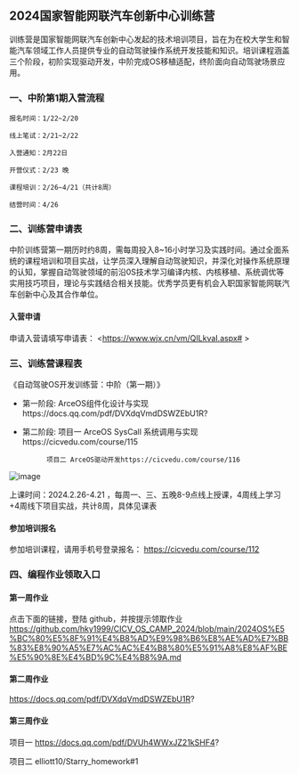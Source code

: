 ## 2024国家智能网联汽车创新中心训练营
训练营是国家智能网联汽车创新中心发起的技术培训项目，旨在为在校大学生和智能汽车领域工作人员提供专业的自动驾驶操作系统开发技能和知识。培训课程涵盖三个阶段，初阶实现驱动开发，中阶完成OS移植适配，终阶面向自动驾驶场景应用。

### 一、中阶第1期入营流程
```
报名时间：1/22~2/20

线上笔试：2/21~2/22

入营通知：2月22日

开营仪式：2/23 晚

课程培训：2/26~4/21（共计8周）

结营时间：4/26
```

### 二、训练营申请表
中阶训练营第一期历时约8周，需每周投入8~16小时学习及实践时间。通过全面系统的课程培训和项目实战，让学员深入理解自动驾驶知识，并深化对操作系统原理的认知，掌握自动驾驶领域的前沿0S技术学习编译内核、内核移植、系统调优等实用技巧项目，理论与实践结合相关技能。优秀学员更有机会入职国家智能网联汽车创新中心及其合作单位。

#### 入营申请
申请入营请填写申请表：
<https://www.wjx.cn/vm/QILkvaI.aspx# >

### 三、训练营课程表
《自动驾驶OS开发训练营：中阶（第一期）》

* 第一阶段: ArceOS组件化设计与实现https://docs.qq.com/pdf/DVXdqVmdDSWZEbU1R?
* 第二阶段: 项目一 ArceOS SysCall 系统调用与实现https://cicvedu.com/course/115
  
            项目二 ArceOS驱动开发https://cicvedu.com/course/116

 ![image](https://github.com/cicvedu/.github/assets/145750572/7bbb50b8-037a-4911-8c69-556d08089bec)

上课时间：2024.2.26-4.21 ，每周一、三、五晚8-9点线上授课，4周线上学习+4周线下项目实战，共计8周，具体见课表

#### 参加培训报名
参加培训课程，请用手机号登录报名：
https://cicvedu.com/course/112

### 四、编程作业领取入口
#### 第一周作业
点击下面的链接，登陆 github，并按提示领取作业
https://github.com/hky1999/CICV_OS_CAMP_2024/blob/main/2024OS%E5%BC%80%E5%8F%91%E4%B8%AD%E9%98%B6%E8%AE%AD%E7%BB%83%E8%90%A5%E7%AC%AC%E4%B8%80%E5%91%A8%E8%AF%BE%E5%90%8E%E4%BD%9C%E4%B8%9A.md

#### 第二周作业
https://docs.qq.com/pdf/DVXdqVmdDSWZEbU1R?

#### 第三周作业
项目一 https://docs.qq.com/pdf/DVUh4WWxJZ21kSHF4?   

项目二 elliott10/Starry_homework#1

